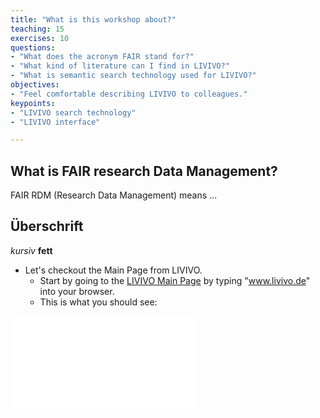 ```yaml
---
title: "What is this workshop about?"
teaching: 15
exercises: 10
questions:
- "What does the acronym FAIR stand for?"
- "What kind of literature can I find in LIVIVO?"
- "What is semantic search technology used for LIVIVO?"
objectives:
- "Feel comfortable describing LIVIVO to colleagues."
keypoints:
- "LIVIVO search technology"
- "LIVIVO interface"

---
```


## What is FAIR research Data Management?

FAIR RDM (Research Data Management) means ...



## Überschrift
*kursiv* **fett**

- Let's checkout the Main Page from LIVIVO.
  - Start by going to the [LIVIVO Main Page](https://www.livivo.de/app) by typing "www.livivo.de" into your browser. 
  - This is what you should see:

![Test_Image](../fig/Test_Image.pdf)
